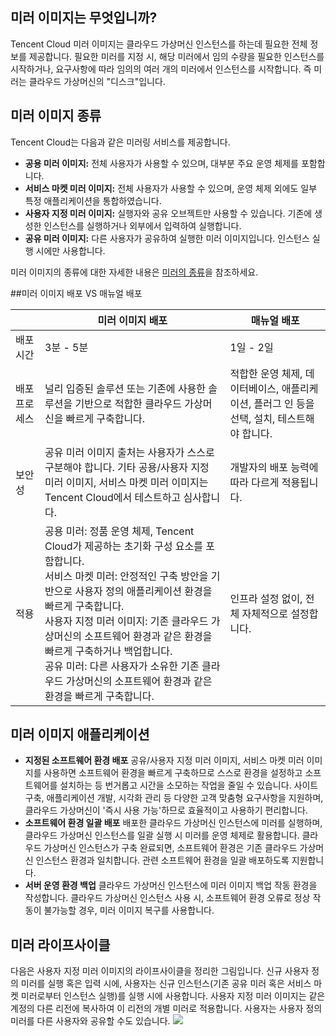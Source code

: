 ## 미러 이미지는 무엇입니까?

Tencent Cloud 미러 이미지는 클라우드 가상머신 인스턴스를 하는데 필요한 전체 정보를 제공합니다. 필요한 미러를 지정 시, 해당 미러에서 임의 수량을 필요한 인스턴스를 시작하거나, 요구사항에 따라 임의의 여러 개의 미러에서 인스턴스를 시작합니다. 즉 미러는 클라우드 가상머신의 "디스크"입니다.

## 미러 이미지 종류

Tencent Cloud는 다음과 같은 미러링 서비스를 제공합니다.

- **공용 미러 이미지:** 전체 사용자가 사용할 수 있으며, 대부분 주요 운영 체제를 포함합니다.
- **서비스 마켓 미러 이미지:** 전체 사용자가 사용할 수 있으며, 운영 체제 외에도 일부 특정 애플리케이션을 통합하였습니다.
- **사용자 지정 미러 이미지:** 실행자와 공유 오브젝트만 사용할 수 있습니다. 기존에 생성한 인스턴스를 실행하거나 외부에서 입력하여 실행합니다.
- **공유 미러 이미지:** 다른 사용자가 공유하여 실행한 미러 이미지입니다. 인스턴스 실행 시에만 사용합니다.

미러 이미지의 종류에 대한 자세한 내용은 [미러의 종류](http://intl.cloud.tencent.com/document/product/213/4941)을 참조하세요.

##미러 이미지 배포 VS 매뉴얼 배포

| |**미러 이미지 배포**|**매뉴얼 배포** |
| ------|------ |------ |
|배포 시간|3분 - 5분|1일 - 2일|
|배포 프로세스|널리 입증된 솔루션 또는 기존에 사용한 솔루션을 기반으로 적합한 클라우드 가상머신을 빠르게 구축합니다. | 적합한 운영 체제, 데이터베이스, 애플리케이션, 플러그 인 등을 선택, 설치, 테스트해야 합니다.|
|보안성|공유 미러 이미지 출처는 사용자가 스스로 구분해야 합니다. 기타 공용/사용자 지정 미러 이미지, 서비스 마켓 미러 이미지는 Tencent Cloud에서 테스트하고 심사합니다.|개발자의 배포 능력에 따라 다르게 적용됩니다. |
|적용|공용 미러: 정품 운영 체제, Tencent Cloud가 제공하는 초기화 구성 요소를 포함합니다. <br>서비스 마켓 미러: 안정적인 구축 방안을 기반으로 사용자 정의 애플리케이션 환경을 빠르게 구축합니다. <br>사용자 지정 미러 이미지: 기존 클라우드 가상머신의 소프트웨어 환경과 같은 환경을 빠르게 구축하거나 백업합니다. <br>공유 미러: 다른 사용자가 소유한 기존 클라우드 가상머신의 소프트웨어 환경과 같은 환경을 빠르게 구축합니다.|인프라 설정 없이, 전체 자체적으로 설정합니다.|

## 미러 이미지 애플리케이션
 - **지정된 소프트웨어 환경 배포**
공유/사용자 지정 미러 이미지, 서비스 마켓 미러 이미지를 사용하면 소프트웨어 환경을 빠르게 구축하므로 스스로 환경을 설정하고 소프트웨어를 설치하는 등 번거롭고 시간을 소모하는 작업을 줄일 수 있습니다. 사이트 구축, 애플리케이션 개발, 시각화 관리 등 다양한 고객 맞춤형 요구사항을 지원하며, 클라우드 가상머신이 '즉시 사용 가능'하므로 효율적이고 사용하기 편리합니다.
 - **소프트웨어 환경 일괄 배포**
배포한 클라우드 가상머신 인스턴스에 미러를 실행하며, 클라우드 가상머신 인스턴스를 일괄 실행 시 미러를 운영 체제로 활용합니다. 클라우드 가상머신 인스턴스가 구축 완료되면, 소프트웨어 환경은 기존 클라우드 가상머신 인스턴스 환경과 일치합니다. 관련 소프트웨어 환경을 일괄 배포하도록 지원합니다.
 - **서버 운영 환경 백업**
클라우드 가상머신 인스턴스에 미러 이미지 백업 작동 환경을 작성합니다. 클라우드 가상머신 인스턴스 사용 시, 소프트웨어 환경 오류로 정상 작동이 불가능할 경우, 미러 이미지 복구를 사용합니다.

## 미러 라이프사이클

다음은 사용자 지정 미러 이미지의 라이프사이클을 정리한 그림입니다. 신규 사용자 정의 미러를 실행 혹은 입력 시에, 사용자는 신규 인스턴스(기존 공유 미러 혹은 서비스 마켓 미러로부터 인스턴스 실행)를 실행 시에 사용합니다. 사용자 지정 미러 이미지는 같은 계정의 다른 리전에 복사하여 이 리전의 개별 미러로 적용합니다. 사용자는 사용자 정의 미러를 다른 사용자와 공유할 수도 있습니다.
![](https://main.qcloudimg.com/raw/e74453dca30d0ea9adccd0bc9be9d70c.png)


